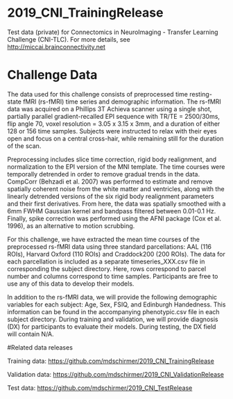 # 2019_CNI_TrainingRelease
Test data (private) for Connectomics in NeuroImaging - Transfer Learning Challenge (CNI-TLC). For more details, see http://miccai.brainconnectivity.net

# Challenge Data

The data used for this challenge consists of preprocessed time resting-state fMRI (rs-fMRI) time series and demographic information. The rs-fMRI data was acquired on a Phillips 3T Achieva scanner using a single shot, partially parallel gradient-recalled EPI sequence with TR/TE = 2500/30ms, flip angle 70, voxel resolution = 3.05 x 3.15 x 3mm, and a duration of either 128 or 156 time samples. Subjects were instructed to relax with their eyes open and focus on a central cross-hair, while remaining still for the duration of the scan.

Preprocessing includes slice time correction, rigid body realignment, and normalization to the EPI version of the MNI template. The time courses were temporally detrended in order to remove gradual trends in the data. CompCorr (Behzadi et al. 2007) was performed to estimate and remove spatially coherent noise from the white matter and ventricles, along with the linearly detrended versions of the six rigid body realignment parameters and their first derivatives. From here, the data was spatially smoothed with a 6mm FWHM Gaussian kernel and bandpass filtered between 0.01-0.1 Hz. Finally, spike correction was performed using the AFNI package (Cox et al. 1996), as an alternative to motion scrubbing.

For this challenge, we have extracted the mean time courses of the preprocessed rs-fMRI data using three standard parcellations: AAL (116 ROIs), Harvard Oxford (110 ROIs) and Craddock200 (200 ROIs). The data for each parcellation is included as a separate timeseries_XXX.csv file in corresponding the subject directory. Here, rows correspond to parcel number and columns correspond to time samples. Participants are free to use any of this data to develop their models.

In addition to the rs-fMRI data, we will provide the following demographic variables for each subject: Age, Sex, FSIQ, and Edinburgh Handedness. This information can be found in the accompanying phenotypic.csv file in each subject directory. During training and validation, we will provide diagnosis (DX) for participants to evaluate their models. During testing, the DX field will contain N/A.

#Related data releases

Training data: https://github.com/mdschirmer/2019_CNI_TrainingRelease

Validation data: https://github.com/mdschirmer/2019_CNI_ValidationRelease

Test data: https://github.com/mdschirmer/2019_CNI_TestRelease
